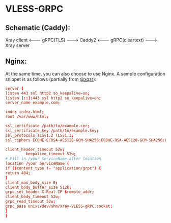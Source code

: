 # VLESS-GRPC

## Schematic (Caddy):
Xray client <--- gRPC(TLS) ---> Caddy2 <--- gRPC(cleartext) ---> Xray server
## Nginx:
At the same time, you can also choose to use Nginx. A sample configuration snippet is as follows (partially from [@xqzr](https://github.com/xqzr)):
```conf
server {
listen 443 ssl http2 so_keepalive=on;
listen [::]:443 ssl http2 so_keepalive=on;
server_name example.com;

index index.html;
root /var/www/html;

ssl_certificate /path/to/example.cer;
ssl_certificate_key /path/to/example.key;
ssl_protocols TLSv1.2 TLSv1.3;
ssl_ciphers ECDHE-ECDSA-AES128-GCM-SHA256:ECDHE-RSA-AES128-GCM-SHA256:ECDHE-ECDSA-AES256-GCM-SHA384:ECDHE-RSA-AES256-GCM-SHA384:ECDHE-ECDSA-CHACHA20-POLY1305:ECDHE -RSA-CHACHA20-POLY1305:DHE-RSA-AES128-GCM-SHA256:DHE-RSA-AES256-GCM-SHA384;

client_header_timeout 52w;
         keepalive_timeout 52w;
# Fill in /your ServiceName after location
location /your ServiceName {
if ($content_type !~ "application/grpc") {
return 404;
}
client_max_body_size 0;
client_body_buffer_size 512k;
grpc_set_header X-Real-IP $remote_addr;
client_body_timeout 52w;
grpc_read_timeout 52w;
grpc_pass unix:/dev/shm/Xray-VLESS-gRPC.socket;
}
}
```
